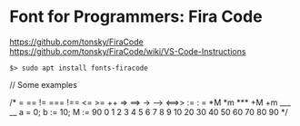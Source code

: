# Font for Programmers: Fira Code

https://github.com/tonsky/FiraCode
https://github.com/tonsky/FiraCode/wiki/VS-Code-Instructions

`
$> sudo apt install fonts-firacode
`

// Some examples

/*
	= == != === !==
	<= >= ++
	=> ==> -> -->
	<==>>
	:= : =
	*M *m *** +M +m
	___ __ 
	a = 0; b := 10; M := 90
	0 1 2 3 4 5 6 7 8 9
	10 20 30 40 50 60 70 80 90 
*/
